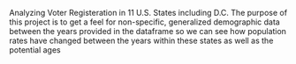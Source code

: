 Analyzing Voter Registeration in 11 U.S. States including D.C.
The purpose of this project is to get a feel for non-specific, generalized demographic data between the years provided in the dataframe so we can see how population rates have changed between the years within these states as well as the potential ages
